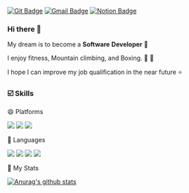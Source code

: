 [![Git Badge](http://img.shields.io/badge/-PSK-black?style=flat-square&logo=github&link=https://github.com/SangKyoungPark)](https://github.com/SangKyoungPark)
[![Gmail Badge](https://img.shields.io/badge/Gmail-d14836?style=flat-square&logo=Gmail&logoColor=white&link=mailto:tltmzh3@gmail.com)](mailto:tltmzh3@gmail.com)
[![Notion Badge](http://img.shields.io/badge/Notion-000000?style=flat-square&logo=Notion&link=https://www.notion.so/invite/08f53a17d900072cd26f6d2281dc24ef6dce78a5)](https://www.notion.so/invite/08f53a17d900072cd26f6d2281dc24ef6dce78a5)
	
### Hi there 👋
 
My dream is to become a  **Software** **Developer** 🚀

I enjoy fitness, Mountain climbing, and Boxing. 🥊 🏃

I hope I can improve my job qualification in the near future ⭐


 
### ☑️ Skills  
 
 
   
😄 Platforms

<img src="https://img.shields.io/badge/Android-3DDC84?style=flat-square&logo=Android&logoColor=white"/>  <img src="https://img.shields.io/badge/Visual Studio-5C2D91?style=flat-square&logo=&logoColor=white"/>  <img src="https://img.shields.io/badge/Eclipse-2C2255?style=flat-square&logo=&logoColor=white"/> 


🥺 Languages

 <img src="https://img.shields.io/badge/C-A8B9CC?style=flat-square&logo=C&logoColor=white"/>  <img src="https://img.shields.io/badge/C++-00599C?style=flat-square&logo=C++&logoColor=white"/> <img src="https://img.shields.io/badge/Java-007396?style=flat-square&logo=Java&logoColor=white"/>  <img src="https://img.shields.io/badge/MySQL-4479A1?style=flat-square&logo=Java&logoColor=white"/>
 
🥺 My Stats
 
[![Anurag's github stats](https://github-readme-stats.vercel.app/api?username=PSK)](https://github.com/anuraghazra/github-readme-stats)
